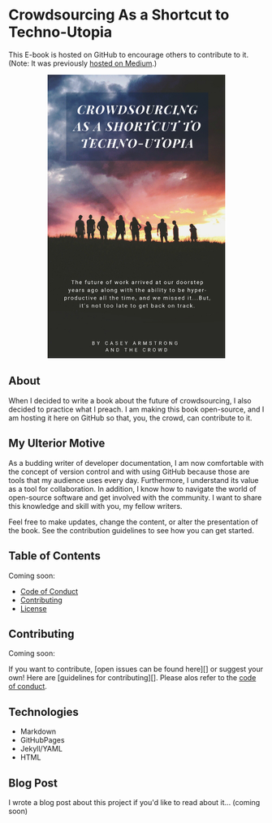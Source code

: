 # Crowdsourcing As a Shortcut to Techno-Utopia

This E-book is hosted on GitHub to encourage others to contribute to it. (Note: It was previously [hosted on Medium](https://medium.com/@CrowdsourcingKC/crowdsourcing-as-a-shortcut-to-the-technological-singularity-free-e-book-bb7357a53f70).)

<div style="text-align:center"><img src ="https://raw.githubusercontent.com/CrowdsourcingKC/crowdsourcingshortcut/master/images/cover.png" alt="book cover" width="350"/></div>

## About

When I decided to write a book about the future of crowdsourcing, I also decided to practice what I preach. I am making this book open-source, and I am hosting it here on GitHub so that, you, the crowd, can contribute to it.

## My Ulterior Motive

As a budding writer of developer documentation, I am now comfortable with the concept of version control and with using GitHub because those are tools that my audience uses every day. Furthermore, I understand its value as a tool for collaboration. In addition, I know how to navigate the world of open-source software and get involved with the community. I want to share this knowledge and skill with you, my fellow writers.

Feel free to make updates, change the content, or alter the presentation of the book.
See the contribution guidelines to see how you can get started.

## Table of Contents

Coming soon:

- [Code of Conduct]()
- [Contributing]()
- [License]()

## Contributing

Coming soon:

If you want to contribute, [open issues can be found here][] or suggest your own! Here are [guidelines for contributing][]. Please alos refer to the [code of conduct]().

## Technologies

- Markdown
- GitHubPages
- Jekyll/YAML
- HTML

## Blog Post

I wrote a blog post about this project if you'd like to read about it... (coming soon)
